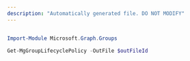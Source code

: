 ```yaml
---
description: "Automatically generated file. DO NOT MODIFY"
---
```


```powershell

Import-Module Microsoft.Graph.Groups

Get-MgGroupLifecyclePolicy -OutFile $outFileId

```